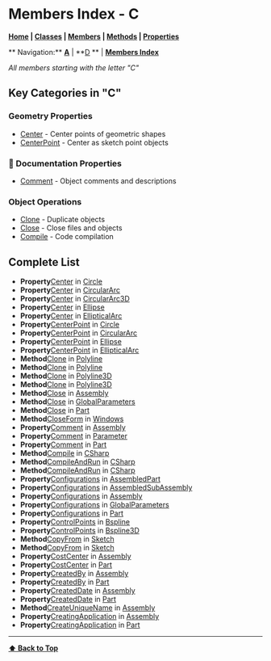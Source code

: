# Members Index - C

**[Home](Home) | [Classes](Classes) | [Members](Members-Index) | [Methods](Methods-Index) | [Properties](Properties-Index)**

** Navigation:** **[A](members-a)** | **[D](members-d) ** | **[ Members Index](Members-Index)**

*All members starting with the letter "C"*

## Key Categories in "C"

### Geometry Properties
- [Center](Circle#center) - Center points of geometric shapes
- [CenterPoint](Circle#centerpoint) - Center as sketch point objects

### 💬 Documentation Properties
- [Comment](Assembly#comment) - Object comments and descriptions

### Object Operations
- [Clone](Polyline#clone) - Duplicate objects
- [Close](Assembly#close) - Close files and objects
- [Compile](CSharp#compile) - Code compilation

## Complete List

- **Property**[Center](Circle#center) in [Circle](Circle)
- **Property**[Center](CircularArc#center) in [CircularArc](CircularArc)
- **Property**[Center](CircularArc3D#center) in [CircularArc3D](CircularArc3D)
- **Property**[Center](Ellipse#center) in [Ellipse](Ellipse)
- **Property**[Center](EllipticalArc#center) in [EllipticalArc](EllipticalArc)
- **Property**[CenterPoint](Circle#centerpoint) in [Circle](Circle)
- **Property**[CenterPoint](CircularArc#centerpoint) in [CircularArc](CircularArc)
- **Property**[CenterPoint](Ellipse#centerpoint) in [Ellipse](Ellipse)
- **Property**[CenterPoint](EllipticalArc#centerpoint) in [EllipticalArc](EllipticalArc)
- **Method**[Clone](Polyline#clone) in [Polyline](Polyline)
- **Method**[Clone](Polyline#clone) in [Polyline](Polyline)
- **Method**[Clone](Polyline3D#clone) in [Polyline3D](Polyline3D)
- **Method**[Clone](Polyline3D#clone) in [Polyline3D](Polyline3D)
- **Method**[Close](Assembly#close) in [Assembly](Assembly)
- **Method**[Close](GlobalParameters#close) in [GlobalParameters](GlobalParameters)
- **Method**[Close](Part#close) in [Part](Part)
- **Method**[CloseForm](Windows#closeform) in [Windows](Windows)
- **Property**[Comment](Assembly#comment) in [Assembly](Assembly)
- **Property**[Comment](Parameter#comment) in [Parameter](Parameter)
- **Property**[Comment](Part#comment) in [Part](Part)
- **Method**[Compile](CSharp#compile) in [CSharp](CSharp)
- **Method**[CompileAndRun](CSharp#compileandrun) in [CSharp](CSharp)
- **Method**[CompileAndRun](CSharp#compileandrun) in [CSharp](CSharp)
- **Property**[Configurations](AssembledPart#configurations) in [AssembledPart](AssembledPart)
- **Property**[Configurations](AssembledSubAssembly#configurations) in [AssembledSubAssembly](AssembledSubAssembly)
- **Property**[Configurations](Assembly#configurations) in [Assembly](Assembly)
- **Property**[Configurations](GlobalParameters#configurations) in [GlobalParameters](GlobalParameters)
- **Property**[Configurations](Part#configurations) in [Part](Part)
- **Property**[ControlPoints](Bspline#controlpoints) in [Bspline](Bspline)
- **Property**[ControlPoints](Bspline3D#controlpoints) in [Bspline3D](Bspline3D)
- **Method**[CopyFrom](Sketch#copyfrom) in [Sketch](Sketch)
- **Method**[CopyFrom](Sketch#copyfrom) in [Sketch](Sketch)
- **Property**[CostCenter](Assembly#costcenter) in [Assembly](Assembly)
- **Property**[CostCenter](Part#costcenter) in [Part](Part)
- **Property**[CreatedBy](Assembly#createdby) in [Assembly](Assembly)
- **Property**[CreatedBy](Part#createdby) in [Part](Part)
- **Property**[CreatedDate](Assembly#createddate) in [Assembly](Assembly)
- **Property**[CreatedDate](Part#createddate) in [Part](Part)
- **Method**[CreateUniqueName](Assembly#createuniquename) in [Assembly](Assembly)
- **Property**[CreatingApplication](Assembly#creatingapplication) in [Assembly](Assembly)
- **Property**[CreatingApplication](Part#creatingapplication) in [Part](Part)

---
**[⬆ Back to Top](#members-index-c)**

